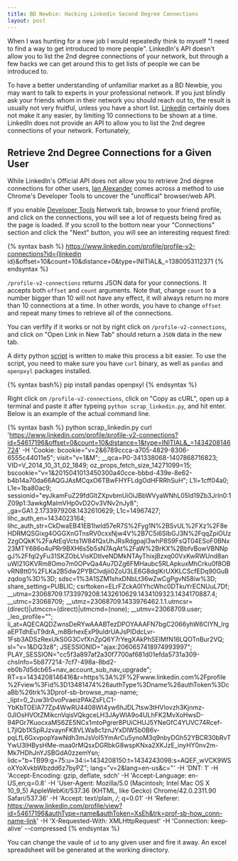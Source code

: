 ```yaml
---
title: BD Newbie: Hacking Linkedin Second Degree Connections
layout: post
---
```


When I was hunting for a new job I would repeatedly think to myself "I need to find a way to get introduced to more people". LinkedIn's API doesn't allow you to list the 2nd degree connections of your network, but through a few hacks we can get around this to get lists of people we can be introduced to.

To have a better understanding of unfamiliar market as a BD Newbie, you may want to talk to experts in your professional network. If you just blindly ask your friends whom in their network you should reach out to, the result is usually not very fruitful, unless you have a short list. [Linkedin](http://www.linkedin.com) certainly does not make it any easier, by limiting 10 connections to be shown at a time. LinkedIn does not provide an API to allow you to list the 2nd degree connections of your network. Fortunately, 

## Retrieve 2nd Degree Connections for a Given User

While LinkedIn's Official API does not allow you to retrieve 2nd degree connections for other users, [Ian Alexander](https://github.com/ianalexander/ianalexander/blob/master/content/blog/hacker-networking-hacking-the-linkedin-api.html) comes across a method to use Chrome's Developer Tools to uncover the "unoffical" browser/web API.



If you enable [Developer Tools](https://developer.chrome.com/devtools) Network tab, browse to your friend profile, and click on the connections, you will see a lot of requests being fired as the page is loaded. If you scroll to the bottom near your "Connections" section and click the "Next" button, you will see an interesting request fired:

{% syntax bash %}
https://www.linkedin.com/profile/profile-v2-connections?id={linkedin id}&offset=10&count=10&distance=0&type=INITIAL&_=1380053112371
{% endsyntax %}

`/profile-v2-connections` returns JSON data for your connections. It accepts both `offset` and `count` arguments. Note that,
change `count` to a number bigger than 10 will not have any effect, it will always return no more than 10 connections at a time. In other words, you have to change `offset` and repeat many times to retrieve all of the connections.

You can verfify if it works or not by right click on `/profile-v2-connections`, and click on "Open Link in New Tab" should return a `JSON` data in the new tab. 

A dirty python [script](/scripts/scrap_linkedin.py) is written to make this process a bit easier. To use the script,
you need to make sure you have `curl` binary, as well as `pandas` and `openpxyl` packages installed.

{% syntax bash%}
pip install pandas openpxyl
{% endsyntax %}

Right click on `/profile-v2-connections`, click on "Copy as cURL", open up a terminal and paste it after typeing `python scrap_linkedin.py`, and hit enter. Below is an example of the actual command line.

{% syntax bash %}
python scrap_linkedin.py curl 'https://www.linkedin.com/profile/profile-v2-connections?id=54617196&offset=0&count=10&distance=1&type=INITIAL&_=1434208146724' -H 'Cookie: bcookie="v=2&6789ccca-a705-4829-8306-6555c44011e5"; visit="v=1&M"; __qca=P0-341338068-1407868716823; VID=V_2014_10_31_02_1849; oz_props_fetch_size_14271099=15; bscookie="v=1&2015041013450300a40cce-bbbd-439e-8e62-b4b14a70da66AQGJAsMCqxO6TBwFHYFLdgOdHFRRhSuH"; L1l=1cff04a0; L1e=1ba80ac9; sessionid="eyJkamFuZ29fdGltZXpvbmUiOiJBbWVyaWNhL05ld19Zb3JrIn0:1Z09p1:3awkgMalmVHp0vD2Ov3VNv2nJy8"; _ga=GA1.2.1733979208.1432610629; L1c=14967427; lihc_auth_en=1434023164; lihc_auth_str=CkDwaEB41EB1IwId57eR7S%2Fyg1N%2BSvUL%2FXz%2F8eHDRMQSGixg4OGGXnGTnsRV0cxxNjw4V%2B7C5i6SlbGJ3N%2FqqZpiOUz2zgOQkK%2FaAtEqVcts1W84fQxUhJRsRdgpajl3whP8S9FsQT04ESoF0BNx23MTY686o4uPRr9BXH6s5b5sN7AqAt%2FaW%2BrKX%2BbfvBowVBNNpgJ%2Ffql2yFu31SKZObLVisKDtIveNDMkNTAyThixjBzxq00VxKwRWUnd8anuWl21GKVRm8Omo7m0OPvQa4Au7DZg6FMHaubc5RLApkuxMhCrku0f8OBvRN8tt0%2FLKa2B5dw2PYBClvdjii0ZoU3LE6G8dqlKrUXKLCScfEDq90GuBzqdog%3D%3D; sdsc=1%3A1SZM1shxDNbLt36wZwCgPgvN58iw%3D; share_setting=PUBLIC; csrftoken=ELrFZckA0IYhcWhc0DTkuYrECNUuL7Df; __utma=23068709.1733979208.1432610629.1434109323.1434170887.4; __utmc=23068709; __utmz=23068709.1433976462.1.1.utmcsr=(direct)|utmccn=(direct)|utmcmd=(none); __utmv=23068709.user; _leo_profile=""; li_at=AQECAQDZwnsDeRYwAAABTezDPOYAAAFN7bgC2066yhW6CIYN_lrgaEPTdhEuT9drA_m8BrhexExP9uIdrUAJsPIDdcLvr-1Fsb3ADSzRexUkS0G3CvfXnZpQ6Y7rYegXAkPhSEIMfN16LQOTnBur2VQ; sl="v=1&DQ3z8"; JSESSIONID="ajax:2060657418974993997"; PLAY_SESSION="cc5f3a897af2a30f7700af681d01efda5731a309-chsInfo=5b877214-7cf7-498a-8bd2-eb0b7d5dcb65+nav_account_sub_nav_upgrade"; RT=s=1434208146416&r=https%3A%2F%2Fwww.linkedin.com%2Fprofile%2Fview%3Fid%3D13481474%26authType%3Dname%26authToken%3DcaBb%26trk%3Dprof-sb-browse_map-name; _lipt=0_2uw3Ir0voPvaeizPAkZsFLC1-YbKbTOElA77Zp4WwRU4408WI4yw6hJDL7tsw3tHVIovzh3Kjnmz-0JlOsHVOtZMikcnVqisVQkgceLH3JAyWlA9o4ULhFK2MvXoHwsD-94PGr7KuocxaMS6ZE5NCx1mtoPgrer8PUiCHUJ5YNeGfC4YUVC74Rcef-L7jlQb1XSpRJzvaynFK8VLWa8c1znJYxDlW5b0B6v-pqLfL6GxvpopYawNdh3mJsVoI5YmArCu5ynoM3q9nbyDGh52YBCR30bRvTYwU3IHBysHMe-maa0rMQsxDGRbkG8wspKNxa2XKJzE_inyHY0nv2m-Mk7HDhJnYJSBGdA0zzemYsn; lidc="b=TB99:g=75:u=34:i=1434208150:t=1434243098:s=AQEF_wVCK9WSoXYoXvkbWbzdd6z7byPZ"; lang="v=2&lang=en-us&c="' -H 'DNT: 1' -H 'Accept-Encoding: gzip, deflate, sdch' -H 'Accept-Language: en-US,en;q=0.8' -H 'User-Agent: Mozilla/5.0 (Macintosh; Intel Mac OS X 10_9_5) AppleWebKit/537.36 (KHTML, like Gecko) Chrome/42.0.2311.90 Safari/537.36' -H 'Accept: text/plain, */*; q=0.01' -H 'Referer: https://www.linkedin.com/profile/view?id=54617196&authType=name&authToken=XsEh&trk=prof-sb-how_conn-name-link' -H 'X-Requested-With: XMLHttpRequest' -H 'Connection: keep-alive' --compressed
{% endsyntax %}

You can change the vaule of `id` to any given user and fire it away. An excel spreadsheet will be generated at the working directory.

